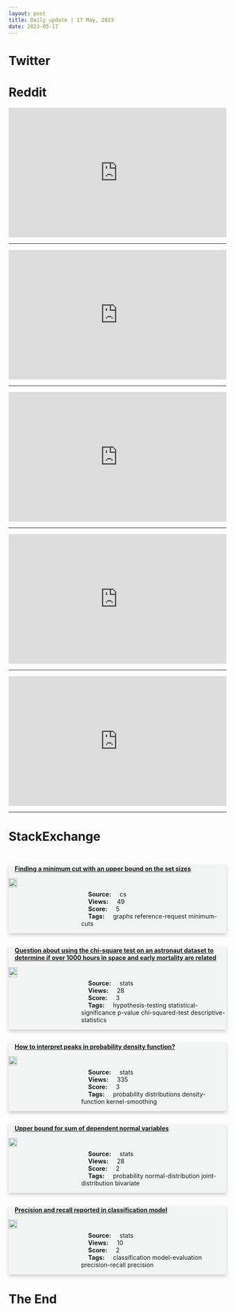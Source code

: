 ```yaml
---
layout: post
title: Daily update | 17 May, 2023
date: 2023-05-17
---
```


<script async src="https://platform.twitter.com/widgets.js" charset="utf-8"></script>


<script src='https://storage.ko-fi.com/cdn/scripts/overlay-widget.js'></script>
<script>
  kofiWidgetOverlay.draw('themldojo', {
    'type': 'floating-chat',
    'floating-chat.donateButton.text': 'Support me',
    'floating-chat.donateButton.background-color': '#f45d22',
    'floating-chat.donateButton.text-color': '#fff'
  });
</script>

# Twitter 

<blockquote class="twitter-tweet"><a href="https://twitter.com/RandPaul/status/1658583384627503104"></a></blockquote>

<blockquote class="twitter-tweet"><a href="https://twitter.com/ptrmadurai/status/1658358861982752773"></a></blockquote>

<blockquote class="twitter-tweet"><a href="https://twitter.com/sharyph_/status/1658375033150947328"></a></blockquote>

<blockquote class="twitter-tweet"><a href="https://twitter.com/MirMAKOfficial/status/1658521978678935560"></a></blockquote>

<blockquote class="twitter-tweet"><a href="https://twitter.com/CohereAI/status/1658511788533489664"></a></blockquote>

<blockquote class="twitter-tweet"><a href="https://twitter.com/ylecun/status/1658285025987526656"></a></blockquote>

<blockquote class="twitter-tweet"><a href="https://twitter.com/GoogleAI/status/1658569582964273152"></a></blockquote>

<blockquote class="twitter-tweet"><a href="https://twitter.com/TensorFlow/status/1658502576898285569"></a></blockquote>

<blockquote class="twitter-tweet"><a href="https://twitter.com/DeepLearningAI_/status/1658487470605111296"></a></blockquote>

<blockquote class="twitter-tweet"><a href="https://twitter.com/huggingface/status/1658463987246465026"></a></blockquote>

# Reddit 

<iframe id="reddit-embed" src="https://www.redditmedia.com/r/MachineLearning/comments/13j0spj/r_tiny_language_models_below_10m_parameters_or?ref_source=embed&amp;ref=share&amp;embed=true" sandbox="allow-scripts allow-same-origin allow-popups" style="border: none;" height="300" width="100%" scrolling="yes"></iframe>
<hr style="width:100%;text-align:left;margin-left:0">
<iframe id="reddit-embed" src="https://www.redditmedia.com/r/dataengineering/comments/13iwokt/why_you_decided_to_move_from_analytics_data?ref_source=embed&amp;ref=share&amp;embed=true" sandbox="allow-scripts allow-same-origin allow-popups" style="border: none;" height="300" width="100%" scrolling="yes"></iframe>
<hr style="width:100%;text-align:left;margin-left:0">
<iframe id="reddit-embed" src="https://www.redditmedia.com/r/MachineLearning/comments/13j6p22/r_we_extracted_training_images_from_midjourney?ref_source=embed&amp;ref=share&amp;embed=true" sandbox="allow-scripts allow-same-origin allow-popups" style="border: none;" height="300" width="100%" scrolling="yes"></iframe>
<hr style="width:100%;text-align:left;margin-left:0">
<iframe id="reddit-embed" src="https://www.redditmedia.com/r/datascience/comments/13jehgf/do_you_study_after_work?ref_source=embed&amp;ref=share&amp;embed=true" sandbox="allow-scripts allow-same-origin allow-popups" style="border: none;" height="300" width="100%" scrolling="yes"></iframe>
<hr style="width:100%;text-align:left;margin-left:0">
<iframe id="reddit-embed" src="https://www.redditmedia.com/r/MachineLearning/comments/13izmyc/d_openai_api_vs_open_source_self_hosted_for_ai?ref_source=embed&amp;ref=share&amp;embed=true" sandbox="allow-scripts allow-same-origin allow-popups" style="border: none;" height="300" width="100%" scrolling="yes"></iframe>
<hr style="width:100%;text-align:left;margin-left:0">

<style>
.card {
box-shadow: 0 4px 8px 0 rgba(0,0,0,0.2);
transition: 0.3s;
width: 100%;
background-color: #F3F4F4;
}
p{
    margin-left:  3em;
    padding-top: 1em;
}
.part2{
    display: grid;
    grid-template-columns: 1fr 3fr;
}
h4{
    margin: 1em;
}

.card:hover {
box-shadow: 0 8px 16px 0 rgba(0,0,0,0.2);
}
b {
padding: 2px 16px;
}
</style>
  
# StackExchange 


  <br>
  <div class="card">
  <h4><a href='https://cs.stackexchange.com/questions/160210/finding-a-minimum-cut-with-an-upper-bound-on-the-set-sizes'>Finding a minimum cut with an upper bound on the set sizes</a></h4> 
  <div class="part2">
      <img src="https://cdn.sstatic.net/Sites/cs/Img/apple-touch-icon@2.png?v=324a3e0c2b03" alt="Img missing!" style="width:40%">
      <p><b>Source:</b> cs<br><b>Views:</b> 49<br><b>Score:</b> 5<br><b>Tags:</b> <span class="badge badge-dark">graphs</span> <span class="badge badge-dark">reference-request</span> <span class="badge badge-dark">minimum-cuts</span></p> 
  </div>
  </div>
      
  <br>
  <div class="card">
  <h4><a href='https://stats.stackexchange.com/questions/616047/question-about-using-the-chi-square-test-on-an-astronaut-dataset-to-determine-if'>Question about using the chi-square test on an astronaut dataset to determine if over 1000 hours in space and early mortality are related</a></h4> 
  <div class="part2">
      <img src="https://cdn.sstatic.net/Sites/stats/Img/apple-touch-icon@2.png?v=344f57aa10cc" alt="Img missing!" style="width:40%">
      <p><b>Source:</b> stats<br><b>Views:</b> 28<br><b>Score:</b> 3<br><b>Tags:</b> <span class="badge badge-dark">hypothesis-testing</span> <span class="badge badge-dark">statistical-significance</span> <span class="badge badge-dark">p-value</span> <span class="badge badge-dark">chi-squared-test</span> <span class="badge badge-dark">descriptive-statistics</span></p> 
  </div>
  </div>
      
  <br>
  <div class="card">
  <h4><a href='https://stats.stackexchange.com/questions/615987/how-to-interpret-peaks-in-probability-density-function'>How to interpret peaks in probability density function?</a></h4> 
  <div class="part2">
      <img src="https://cdn.sstatic.net/Sites/stats/Img/apple-touch-icon@2.png?v=344f57aa10cc" alt="Img missing!" style="width:40%">
      <p><b>Source:</b> stats<br><b>Views:</b> 335<br><b>Score:</b> 3<br><b>Tags:</b> <span class="badge badge-dark">probability</span> <span class="badge badge-dark">distributions</span> <span class="badge badge-dark">density-function</span> <span class="badge badge-dark">kernel-smoothing</span></p> 
  </div>
  </div>
      
  <br>
  <div class="card">
  <h4><a href='https://stats.stackexchange.com/questions/616060/upper-bound-for-sum-of-dependent-normal-variables'>Upper bound for sum of dependent normal variables</a></h4> 
  <div class="part2">
      <img src="https://cdn.sstatic.net/Sites/stats/Img/apple-touch-icon@2.png?v=344f57aa10cc" alt="Img missing!" style="width:40%">
      <p><b>Source:</b> stats<br><b>Views:</b> 28<br><b>Score:</b> 2<br><b>Tags:</b> <span class="badge badge-dark">probability</span> <span class="badge badge-dark">normal-distribution</span> <span class="badge badge-dark">joint-distribution</span> <span class="badge badge-dark">bivariate</span></p> 
  </div>
  </div>
      
  <br>
  <div class="card">
  <h4><a href='https://stats.stackexchange.com/questions/616056/precision-and-recall-reported-in-classification-model'>Precision and recall reported in classification model</a></h4> 
  <div class="part2">
      <img src="https://cdn.sstatic.net/Sites/stats/Img/apple-touch-icon@2.png?v=344f57aa10cc" alt="Img missing!" style="width:40%">
      <p><b>Source:</b> stats<br><b>Views:</b> 10<br><b>Score:</b> 2<br><b>Tags:</b> <span class="badge badge-dark">classification</span> <span class="badge badge-dark">model-evaluation</span> <span class="badge badge-dark">precision-recall</span> <span class="badge badge-dark">precision</span></p> 
  </div>
  </div>
      
# The End